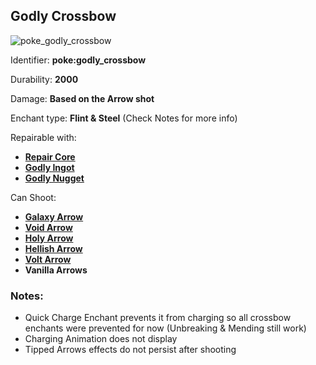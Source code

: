 ## Godly Crossbow
![poke_godly_crossbow](https://github.com/ItsMePok/PFE/assets/136857747/8ac541e6-5659-4d33-a4d1-53b5c61c6673)

Identifier: **poke:godly_crossbow**

Durability: **2000**

Damage: **Based on the Arrow shot**

Enchant type: **Flint & Steel** (Check Notes for more info)

Repairable with:
* **[Repair Core](https://pfewiki.gitbook.io/home/items/cores/repair-core)**
* **[Godly Ingot](https://pfewiki.gitbook.io/home/items/ingots/godly-ingot)**
* **[Godly Nugget](https://pfewiki.gitbook.io/home/items/nuggets/godly-nugget)**

Can Shoot:
* **[Galaxy Arrow](https://pfewiki.gitbook.io/home/weapons/arrows/galaxy-arrow)**
* **[Void Arrow](https://pfewiki.gitbook.io/home/weapons/arrows/void-arrow)**
* **[Holy Arrow](https://pfewiki.gitbook.io/home/weapons/arrows/holy-arrow)**
* **[Hellish Arrow](https://pfewiki.gitbook.io/home/weapons/arrows/hellish-arrow)**
* **[Volt Arrow](https://pfewiki.gitbook.io/home/weapons/arrows/volt-arrow)**
* **Vanilla Arrows**

### Notes: 
* Quick Charge Enchant prevents it from charging so all crossbow enchants were prevented for now (Unbreaking & Mending still work)
* Charging Animation does not display
* Tipped Arrows effects do not persist after shooting